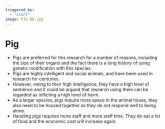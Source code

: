 ```yaml
---
triggered_by:
  - "start"
image: PIG BD.jpg
---
```

# Pig

-	Pigs are preferred for this research for a number of reasons, including the size of their organs and the fact there is a long history of using genetic modification with this species.
-	Pigs are highly intelligent and social animals, and have been used in research for centuries.
-	However, owing to their high intelligence, they have a high level of sentience and it could be argued that research using them can be regarded as inflicting a high level of harm. 
-	As a larger species, pigs require more space in the animal house, they also need to be housed together as they do not respond well to being alone.
-	Handling pigs requires more staff and more staff time. They do eat a lot of food and the economic cost will increase again.